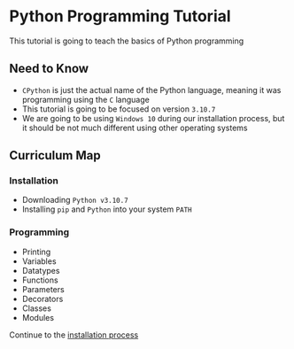 # Python Programming Tutorial
This tutorial is going to teach the basics of Python programming

## Need to Know
- `CPython` is just the actual name of the Python language, meaning it was programming using the `C` language
- This tutorial is going to be focused on version `3.10.7`
- We are going to be using `Windows 10` during our installation process, but it should be not much different using other operating systems

## Curriculum Map
### Installation
- Downloading `Python v3.10.7`
- Installing `pip` and `Python` into your system `PATH`

### Programming
- Printing
- Variables
- Datatypes
- Functions
- Parameters
- Decorators
- Classes
- Modules

Continue to the [installation process](link.whatever)
